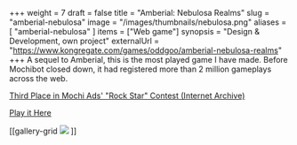 +++
weight = 7
draft = false
title = "Amberial: Nebulosa Realms"
slug = "amberial-nebulosa"
image = "/images/thumbnails/nebulosa.png"
aliases = [
	"amberial-nebulosa"
]
items = ["Web game"]
synopsis = "Design & Development, own project"
externalUrl = "https://www.kongregate.com/games/oddgoo/amberial-nebulosa-realms"
+++
A sequel to Amberial, this is the most played game I have made. Before Mochibot closed down, it had registered more than 2 million gameplays across the web.

[Third Place in Mochi Ads' "Rock Star" Contest (Internet Archive)](http://web.archive.org/web/20120625012707/http://www.mochimedia.com/contest/jan08)

[Play it Here](http://www.kongregate.com/games/oddgoo/amberial-nebulosa-realms)

[[gallery-grid
![](http://oddgoo.io.s3.amazonaws.com/covers/AmberialNebulosa/2.PNG)
]]